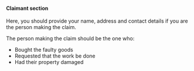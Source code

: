 ####  Claimant section

Here, you should provide your name, address and contact details if you are the
person making the claim.

The person making the claim should be the one who:

  * Bought the faulty goods 
  * Requested that the work be done 
  * Had their property damaged 
